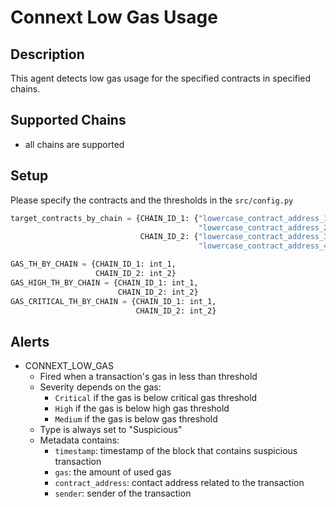 # Connext Low Gas Usage

## Description

This agent detects low gas usage for the specified contracts in specified chains.

## Supported Chains

- all chains are supported

## Setup

Please specify the contracts and the thresholds in the `src/config.py`

```python
target_contracts_by_chain = {CHAIN_ID_1: {"lowercase_contract_address_1": "Contract Name 1",
                                          "lowercase_contract_address_2": "Contract Name 2"},
                             CHAIN_ID_2: {"lowercase_contract_address_3": "Contract Name 3",
                                          "lowercase_contract_address_4": "Contract Name 4"}}

GAS_TH_BY_CHAIN = {CHAIN_ID_1: int_1,
                   CHAIN_ID_2: int_2}
GAS_HIGH_TH_BY_CHAIN = {CHAIN_ID_1: int_1,
                        CHAIN_ID_2: int_2}
GAS_CRITICAL_TH_BY_CHAIN = {CHAIN_ID_1: int_1,
                            CHAIN_ID_2: int_2}
```

## Alerts

- CONNEXT_LOW_GAS
    - Fired when a transaction's gas in less than threshold
    - Severity depends on the gas:
        - `Critical` if the gas is below critical gas threshold
        - `High` if the gas is below high gas threshold
        - `Medium` if the gas is below gas threshold
    - Type is always set to "Suspicious"
    - Metadata contains:
        - `timestamp`: timestamp of the block that contains suspicious transaction
        - `gas`: the amount of used gas
        - `contract_address`: contact address related to the transaction
        - `sender`: sender of the transaction
